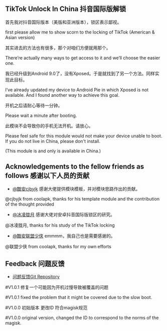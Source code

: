 ## TikTok Unlock In China 抖音国际版解锁

首先我对抖音国际版本（美版和亚洲版本），锁区表示鄙视。

first please allow me to show scorn to the locking of TikTok (American & Asian version)

其实进去的方法也有很多，那个对咱们方便就用那个。

There’re actually many ways to get access to it and we’ll choose the easier one.

我已经升级到Android 9.0了，没有Xposed。于是就找到了另一个方法。同样实现此目标。

I’ve already updated my device to Android Pie in which Xposed is not available. And I found another way to achieve this goal.

开机之后请耐心等待一分钟。

Please wait a minute after booting.


此模块不会导致你的手机无法开机。请放心。

Please feel safe for this module would not make your device unable to boot.
If you do not live in China, please don't install.

(This module is and only is available in China.)

 ## Acknowledgements to the fellow friends as follows 感谢以下人员的贡献

* [@酷安cjbyjk](http://www.coolapk.com/u/800048)
感谢大佬提供模块模板，并对模块思路作出的贡献。

@cjbyjk from coolapk, thanks for his template module and the contribution of the thought provided

* [@冰凌胧月](https://imiku.me/2018/07/30/1136.html)
感谢大佬对安卓抖音国际版锁区的研究。

@冰凌胧月, thanks for his study of the TikTok locking

* [@酷安联盟少侠](http://www.coolapk.com/u/602894)
emmmm，我自己也是需要感谢的。

@联盟少侠 from coolapk, thanks for my own efforts

## Feedback 问题反馈
* [问题反馈Git Repository](https://github.com/Magisk-Modules-Repo/TikTok-unlock-in-China/issues/new)


#V1.0.1 修复一个可能因为开机过慢导致被覆盖的问题

#V1.0.1 fixed the problem that it might be covered due to the slow boot.

#V1.0.0 初始版本 更改ID 符合magisk规范

#V1.0.0 original version, changed the ID to correspond to the norms of the magisk.
